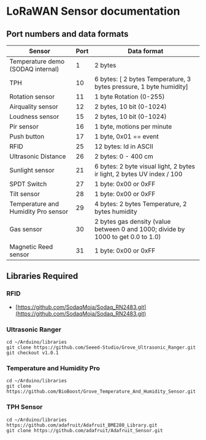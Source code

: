 # LoRaWAN Sensor documentation

## Port numbers and data formats

Sensor | Port | Data format
---------|----------|---
Temperature demo (SODAQ internal) | 1 | 2 bytes
TPH | 10 | 6 bytes: [ 2 bytes Temperature, 3 bytes pressure, 1 byte humidity]
Rotation sensor | 11 | 1 byte Rotation (0-255)
Airquality sensor | 12 | 2 bytes, 10 bit (0-1024) 
Loudness sensor | 15 | 2 bytes, 10 bit (0-1024)
Pir sensor | 16 | 1 byte, motions per minute
Push button | 17 | 1 byte, 0x01 == event
RFID | 25 | 12 bytes: Id in ASCII |
Ultrasonic Distance | 26 | 2 bytes: 0 - 400 cm |
Sunlight sensor | 21 | 6 bytes: 2 byte visual light, 2 bytes ir light, 2 bytes UV index / 100
SPDT Switch | 27 | 1 byte: 0x00 or 0xFF |
Tilt sensor | 28 | 1 byte: 0x00 or 0xFF |
Temperature and Humidity Pro sensor | 29 | 4 bytes: 2 bytes Temperature, 2 bytes humidity |
Gas sensor | 30 | 2 bytes gas density (value between 0 and 1000; divide by 1000 to get 0.0 to 1.0) |
Magnetic Reed sensor | 31 | 1 byte: 0x00 or 0xFF |

## Libraries Required

### RFID

* [https://github.com/SodaqMoja/Sodaq_RN2483.git](https://github.com/SodaqMoja/Sodaq_RN2483.git)

### Ultrasonic Ranger

```shell
cd ~/Arduino/libraries
git clone https://github.com/Seeed-Studio/Grove_Ultrasonic_Ranger.git
git checkout v1.0.1
```

### Temperature and Humidity Pro

```shell
cd ~/Arduino/libraries
git clone https://github.com/BioBoost/Grove_Temperature_And_Humidity_Sensor.git
```

### TPH Sensor

```shell
cd ~/Arduino/libraries
https://github.com/adafruit/Adafruit_BME280_Library.git
git clone https://github.com/adafruit/Adafruit_Sensor.git
```